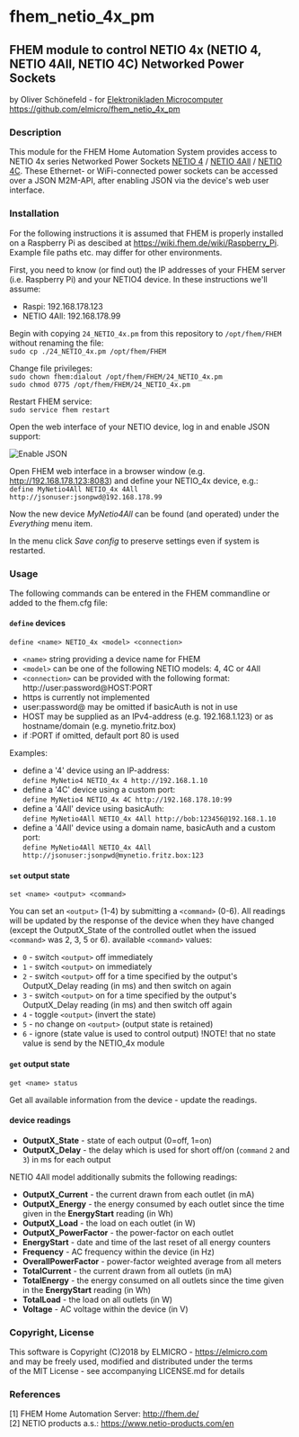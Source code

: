 # fhem_netio_4x_pm
## FHEM module to control NETIO 4x (NETIO 4, NETIO 4All, NETIO 4C) Networked Power Sockets

by Oliver Schönefeld - for [Elektronikladen Microcomputer](https://elmicro.com)  
https://github.com/elmicro/fhem_netio_4x_pm

### Description

This module for the FHEM Home Automation System provides access to NETIO 4x series Networked Power Sockets
[NETIO 4](https://elmicro.com/de/netio.html) /
[NETIO 4All](https://elmicro.com/de/netio-4all.html) /
[NETIO 4C](https://elmicro.com/de/netio-4c.html).
These Ethernet- or WiFi-connected power sockets can be accessed over a JSON M2M-API, after enabling JSON via the device's web user interface.

### Installation

For the following instructions it is assumed that FHEM is properly installed on a Raspberry Pi as descibed at https://wiki.fhem.de/wiki/Raspberry_Pi. Example file paths etc. may differ for other environments.

First, you need to know (or find out) the IP addresses of your FHEM server (i.e. Raspberry Pi) and your NETIO4 device. In these instructions we'll assume:
* Raspi: 192.168.178.123
* NETIO 4All: 192.168.178.99

Begin with copying `24_NETIO_4x.pm` from this repository to `/opt/fhem/FHEM` without renaming the file:  
`sudo cp ./24_NETIO_4x.pm /opt/fhem/FHEM`

Change file privileges:  
`sudo chown fhem:dialout /opt/fhem/FHEM/24_NETIO_4x.pm`  
`sudo chmod 0775 /opt/fhem/FHEM/24_NETIO_4x.pm`

Restart FHEM service:  
`sudo service fhem restart`

Open the web interface of your NETIO device, log in and enable JSON support:

![Enable JSON](https://github.com/elmicro/fhem_netio_4x_pm/images/netio4-enable-json.jpg "Enable JSON")

Open FHEM web interface in a browser window (e.g. http://192.168.178.123:8083) and define your NETIO_4x device, e.g.:  
`define MyNetio4All NETIO_4x 4All http://jsonuser:jsonpwd@192.168.178.99`

Now the new device *MyNetio4All* can be found (and operated) under the *Everything* menu item.

In the menu click *Save config* to preserve settings even if system is restarted.

### Usage

The following commands can be entered in the FHEM commandline or added to the fhem.cfg file:

#### `define` devices

`define <name> NETIO_4x <model> <connection>`

* `<name>` string providing a device name for FHEM
* `<model>` can be one of the following NETIO models: 4, 4C or 4All
* `<connection>` can be provided with the following format: http://user:password@HOST:PORT
* https is currently not implemented
* user:password@ may be omitted if basicAuth is not in use
* HOST may be supplied as an IPv4-address (e.g. 192.168.1.123) or as hostname/domain (e.g. mynetio.fritz.box)
* if :PORT if omitted, default port 80 is used

Examples:

* define a '4' device using an IP-address:  
  `define MyNetio4 NETIO_4x 4 http://192.168.1.10`
* define a '4C' device using a custom port:  
  `define MyNetio4 NETIO_4x 4C http://192.168.178.10:99`
* define a '4All' device using basicAuth:  
  `define MyNetio4All NETIO_4x 4All http://bob:123456@192.168.1.10`
* define a '4All' device using a domain name, basicAuth and a custom port:  
  `define MyNetio4All NETIO_4x 4All http://jsonuser:jsonpwd@mynetio.fritz.box:123`

#### `set` output state

`set <name> <output> <command>`

You can set an `<output>` (1-4) by submitting a `<command>` (0-6). All readings will be updated by the response of the device when they have changed (except the OutputX_State of the controlled outlet when the issued `<command>` was 2, 3, 5 or 6).
available `<command>` values:

* `0` - switch `<output>` off immediately
* `1` - switch `<output>` on immediately
* `2` - switch `<output>` off for a time specified by the output's OutputX_Delay reading (in ms) and then switch <output> on again
* `3` - switch `<output>` on for a time specified by the output's OutputX_Delay reading (in ms) and then switch <output> off again
* `4` - toggle `<output>` (invert the state)
* `5` - no change on `<output>` (output state is retained)
* `6` - ignore (state value is used to control output) !NOTE! that no state value is send by the NETIO_4x module
  
#### `get` output state

`get <name> status`

Get all available information from the device - update the readings.

#### device readings

* **OutputX_State** - state of each output (0=off, 1=on)  
* **OutputX_Delay** - the delay which is used for short off/on (`command` `2` and `3`) in ms for each output  

NETIO 4All model additionally submits the following readings:

* **OutputX_Current** - the current drawn from each outlet (in mA)
* **OutputX_Energy** - the energy consumed by each outlet since the time given in the **EnergyStart** reading (in Wh)
* **OutputX_Load** - the load on each outlet (in W)
* **OutputX_PowerFactor** - the power-factor on each outlet
* **EnergyStart** - date and time of the last reset of all energy counters
* **Frequency** - AC frequency within the device (in Hz)
* **OverallPowerFactor** - power-factor weighted average from all meters
* **TotalCurrent** - the current drawn from all outlets (in mA)
* **TotalEnergy** - the energy consumed on all outlets since the time given in the **EnergyStart** reading (in Wh)
* **TotalLoad** - the load on all outlets (in W)
* **Voltage** - AC voltage within the device (in V)


### Copyright, License
This software is Copyright (C)2018 by ELMICRO - https://elmicro.com  
and may be freely used, modified and distributed under the terms  
of the MIT License - see accompanying LICENSE.md for details

### References
[1] FHEM Home Automation Server: http://fhem.de/  
[2] NETIO products a.s.: https://www.netio-products.com/en
